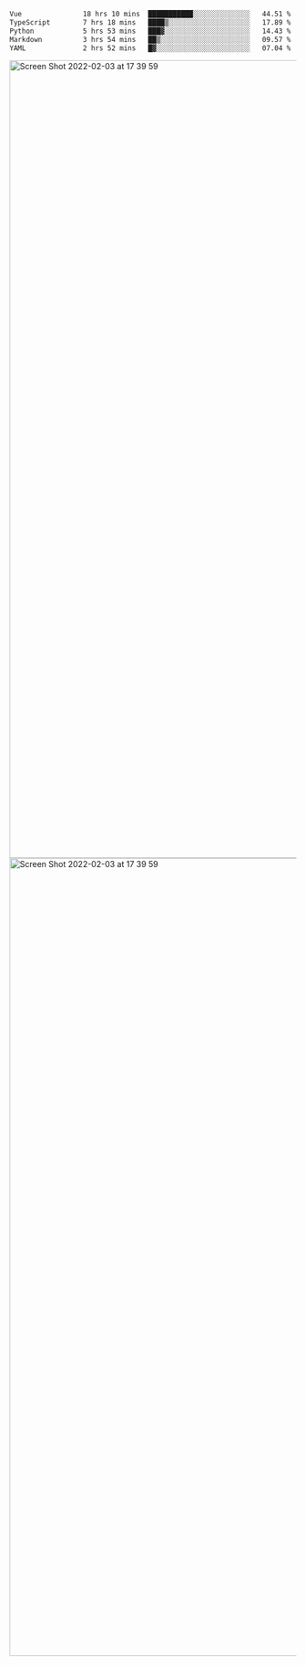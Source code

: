 <!--START_SECTION:waka-->

```txt
Vue               18 hrs 10 mins  ███████████░░░░░░░░░░░░░░   44.51 %
TypeScript        7 hrs 18 mins   ████▒░░░░░░░░░░░░░░░░░░░░   17.89 %
Python            5 hrs 53 mins   ███▓░░░░░░░░░░░░░░░░░░░░░   14.43 %
Markdown          3 hrs 54 mins   ██▒░░░░░░░░░░░░░░░░░░░░░░   09.57 %
YAML              2 hrs 52 mins   █▓░░░░░░░░░░░░░░░░░░░░░░░   07.04 %
```

<!--END_SECTION:waka-->

<img width="1400" alt="Screen Shot 2022-02-03 at 17 39 59" src="https://user-images.githubusercontent.com/45716542/152387304-f2b60485-53a6-4f4b-a818-5cefb1b0c0ae.png">
<img width="1400" alt="Screen Shot 2022-02-03 at 17 39 59" src="https://user-images.githubusercontent.com/45716542/152387273-ea5cdf21-2a45-44da-8bef-00c1763b1d42.png">
